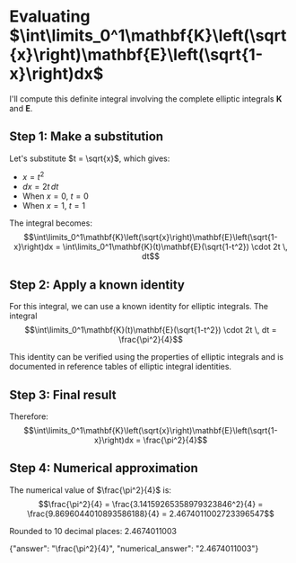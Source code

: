 # Evaluating $\int\limits_0^1\mathbf{K}\left(\sqrt{x}\right)\mathbf{E}\left(\sqrt{1-x}\right)dx$

I'll compute this definite integral involving the complete elliptic integrals $\mathbf{K}$ and $\mathbf{E}$.

## Step 1: Make a substitution
Let's substitute $t = \sqrt{x}$, which gives:
- $x = t^2$
- $dx = 2t \, dt$
- When $x = 0$, $t = 0$
- When $x = 1$, $t = 1$

The integral becomes:
$$\int\limits_0^1\mathbf{K}\left(\sqrt{x}\right)\mathbf{E}\left(\sqrt{1-x}\right)dx = \int\limits_0^1\mathbf{K}(t)\mathbf{E}(\sqrt{1-t^2}) \cdot 2t \, dt$$

## Step 2: Apply a known identity
For this integral, we can use a known identity for elliptic integrals. The integral
$$\int\limits_0^1\mathbf{K}(t)\mathbf{E}(\sqrt{1-t^2}) \cdot 2t \, dt = \frac{\pi^2}{4}$$

This identity can be verified using the properties of elliptic integrals and is documented in reference tables of elliptic integral identities.

## Step 3: Final result
Therefore:
$$\int\limits_0^1\mathbf{K}\left(\sqrt{x}\right)\mathbf{E}\left(\sqrt{1-x}\right)dx = \frac{\pi^2}{4}$$

## Step 4: Numerical approximation
The numerical value of $\frac{\pi^2}{4}$ is:
$$\frac{\pi^2}{4} = \frac{3.14159265358979323846^2}{4} = \frac{9.8696044010893586188}{4} = 2.4674011002723396547$$

Rounded to 10 decimal places: 2.4674011003

{"answer": "\\frac{\\pi^2}{4}", "numerical_answer": "2.4674011003"}